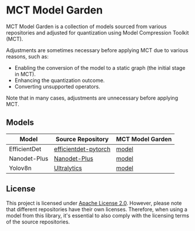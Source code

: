 # MCT Model Garden 

MCT Model Garden is a collection of models sourced from various repositories and adjusted for quantization using Model Compression Toolkit (MCT).

Adjustments are sometimes necessary before applying MCT due to various reasons, such as:
- Enabling the conversion of the model to a static graph (the initial stage in MCT).
- Enhancing the quantization outcome.
- Converting unsupported operators.

Note that in many cases, adjustments are unnecessary before applying MCT.

## Models

| Model        | Source Repository           | MCT Model Garden                                                                                                        | 
|--------------|-----------------------------|-------------------------------------------------------------------------------------------------------------------------|
| EfficientDet | [efficientdet-pytorch](https://github.com/rwightman/efficientdet-pytorch) | [model](https://github.com/sony/model_optimization/tree/main/tutorials/mct_model_garden/models_keras/efficientdet) |
| Nanodet-Plus | [Nanodet-Plus](https://github.com/RangiLyu/nanodet)         | [model](https://github.com/sony/model_optimization/tree/main/tutorials/mct_model_garden/models_keras/nanodet)      |                                                                                                                
| Yolov8n      | [Ultralytics](https://github.com/ultralytics/ultralytics)          | [model](https://github.com/sony/model_optimization/tree/main/tutorials/mct_model_garden/models_keras/yolov8)       |



## License
This project is licensed under [Apache License 2.0](../../LICENSE.md).
However, please note that different repositories have their own licenses. Therefore, when using a model from 
this library, it's essential to also comply with the licensing terms of the source repositories.
